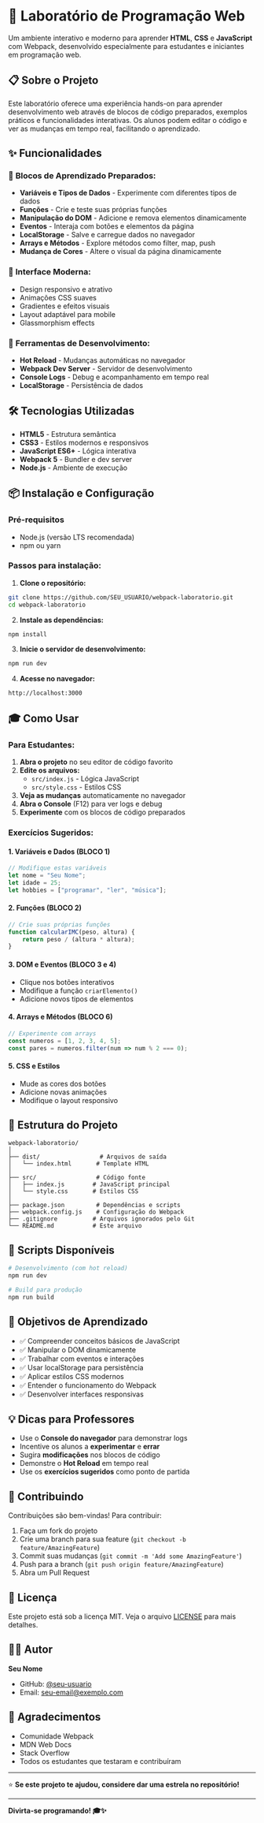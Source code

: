 # 🚀 Laboratório de Programação Web

Um ambiente interativo e moderno para aprender **HTML**, **CSS** e **JavaScript** com Webpack, desenvolvido especialmente para estudantes e iniciantes em programação web.

## 📋 Sobre o Projeto

Este laboratório oferece uma experiência hands-on para aprender desenvolvimento web através de blocos de código preparados, exemplos práticos e funcionalidades interativas. Os alunos podem editar o código e ver as mudanças em tempo real, facilitando o aprendizado.

## ✨ Funcionalidades

### 🎯 **Blocos de Aprendizado Preparados:**
- **Variáveis e Tipos de Dados** - Experimente com diferentes tipos de dados
- **Funções** - Crie e teste suas próprias funções
- **Manipulação do DOM** - Adicione e remova elementos dinamicamente
- **Eventos** - Interaja com botões e elementos da página
- **LocalStorage** - Salve e carregue dados no navegador
- **Arrays e Métodos** - Explore métodos como filter, map, push
- **Mudança de Cores** - Altere o visual da página dinamicamente

### 🎨 **Interface Moderna:**
- Design responsivo e atrativo
- Animações CSS suaves
- Gradientes e efeitos visuais
- Layout adaptável para mobile
- Glassmorphism effects

### 🔧 **Ferramentas de Desenvolvimento:**
- **Hot Reload** - Mudanças automáticas no navegador
- **Webpack Dev Server** - Servidor de desenvolvimento
- **Console Logs** - Debug e acompanhamento em tempo real
- **LocalStorage** - Persistência de dados

## 🛠️ Tecnologias Utilizadas

- **HTML5** - Estrutura semântica
- **CSS3** - Estilos modernos e responsivos
- **JavaScript ES6+** - Lógica interativa
- **Webpack 5** - Bundler e dev server
- **Node.js** - Ambiente de execução

## 📦 Instalação e Configuração

### Pré-requisitos
- Node.js (versão LTS recomendada)
- npm ou yarn

### Passos para instalação:

1. **Clone o repositório:**
```bash
git clone https://github.com/SEU_USUARIO/webpack-laboratorio.git
cd webpack-laboratorio
```

2. **Instale as dependências:**
```bash
npm install
```

3. **Inicie o servidor de desenvolvimento:**
```bash
npm run dev
```

4. **Acesse no navegador:**
```
http://localhost:3000
```

## 🎓 Como Usar

### Para Estudantes:

1. **Abra o projeto** no seu editor de código favorito
2. **Edite os arquivos:**
   - `src/index.js` - Lógica JavaScript
   - `src/style.css` - Estilos CSS
3. **Veja as mudanças** automaticamente no navegador
4. **Abra o Console** (F12) para ver logs e debug
5. **Experimente** com os blocos de código preparados

### Exercícios Sugeridos:

#### 1. **Variáveis e Dados** (BLOCO 1)
```javascript
// Modifique estas variáveis
let nome = "Seu Nome";
let idade = 25;
let hobbies = ["programar", "ler", "música"];
```

#### 2. **Funções** (BLOCO 2)
```javascript
// Crie suas próprias funções
function calcularIMC(peso, altura) {
    return peso / (altura * altura);
}
```

#### 3. **DOM e Eventos** (BLOCO 3 e 4)
- Clique nos botões interativos
- Modifique a função `criarElemento()`
- Adicione novos tipos de elementos

#### 4. **Arrays e Métodos** (BLOCO 6)
```javascript
// Experimente com arrays
const numeros = [1, 2, 3, 4, 5];
const pares = numeros.filter(num => num % 2 === 0);
```

#### 5. **CSS e Estilos**
- Mude as cores dos botões
- Adicione novas animações
- Modifique o layout responsivo

## 📁 Estrutura do Projeto

```
webpack-laboratorio/
│
├── dist/                 # Arquivos de saída
│   └── index.html       # Template HTML
│
├── src/                 # Código fonte
│   ├── index.js        # JavaScript principal
│   └── style.css       # Estilos CSS
│
├── package.json         # Dependências e scripts
├── webpack.config.js    # Configuração do Webpack
├── .gitignore          # Arquivos ignorados pelo Git
└── README.md           # Este arquivo
```

## 🚀 Scripts Disponíveis

```bash
# Desenvolvimento (com hot reload)
npm run dev

# Build para produção
npm run build
```

## 🎯 Objetivos de Aprendizado

- ✅ Compreender conceitos básicos de JavaScript
- ✅ Manipular o DOM dinamicamente
- ✅ Trabalhar com eventos e interações
- ✅ Usar localStorage para persistência
- ✅ Aplicar estilos CSS modernos
- ✅ Entender o funcionamento do Webpack
- ✅ Desenvolver interfaces responsivas

## 💡 Dicas para Professores

- Use o **Console do navegador** para demonstrar logs
- Incentive os alunos a **experimentar** e **errar**
- Sugira **modificações** nos blocos de código
- Demonstre o **Hot Reload** em tempo real
- Use os **exercícios sugeridos** como ponto de partida

## 🤝 Contribuindo

Contribuições são bem-vindas! Para contribuir:

1. Faça um fork do projeto
2. Crie uma branch para sua feature (`git checkout -b feature/AmazingFeature`)
3. Commit suas mudanças (`git commit -m 'Add some AmazingFeature'`)
4. Push para a branch (`git push origin feature/AmazingFeature`)
5. Abra um Pull Request

## 📝 Licença

Este projeto está sob a licença MIT. Veja o arquivo [LICENSE](LICENSE) para mais detalhes.

## 👨‍💻 Autor

**Seu Nome**
- GitHub: [@seu-usuario](https://github.com/seu-usuario)
- Email: seu-email@exemplo.com

## 🙏 Agradecimentos

- Comunidade Webpack
- MDN Web Docs
- Stack Overflow
- Todos os estudantes que testaram e contribuíram

---

⭐ **Se este projeto te ajudou, considere dar uma estrela no repositório!**

---

**Divirta-se programando! 🎓✨** 